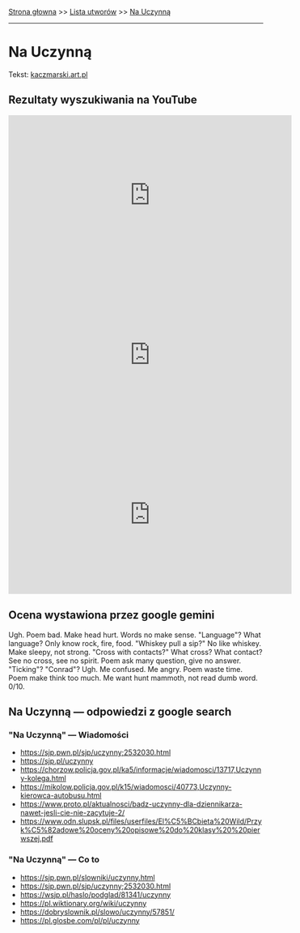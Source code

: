 [Strona głowna](../index.md) >> [Lista utworów](../list.md) >> [Na Uczynną](326.md)

---

# Na Uczynną

Tekst: [kaczmarski.art.pl](https://www.kaczmarski.art.pl/tworczosc/wiersze/na-uczynna/)

## Rezultaty wyszukiwania na YouTube

<iframe width="560" height="315" src="https://www.youtube.com/embed/3_PaRYzdRj0?si=IdontcarewhotheIRSsendsImnotpayingtaxes" title="YouTube video player" frameborder="0" allow="accelerometer; autoplay; clipboard-write; encrypted-media; gyroscope; picture-in-picture; web-share" referrerpolicy="strict-origin-when-cross-origin" allowfullscreen></iframe>

<iframe width="560" height="315" src="https://www.youtube.com/embed/El7nz28ylPo?si=IdontcarewhotheIRSsendsImnotpayingtaxes" title="YouTube video player" frameborder="0" allow="accelerometer; autoplay; clipboard-write; encrypted-media; gyroscope; picture-in-picture; web-share" referrerpolicy="strict-origin-when-cross-origin" allowfullscreen></iframe>

<iframe width="560" height="315" src="https://www.youtube.com/embed/cyO786KOPMg?si=IdontcarewhotheIRSsendsImnotpayingtaxes" title="YouTube video player" frameborder="0" allow="accelerometer; autoplay; clipboard-write; encrypted-media; gyroscope; picture-in-picture; web-share" referrerpolicy="strict-origin-when-cross-origin" allowfullscreen></iframe>

## Ocena wystawiona przez google gemini

Ugh. Poem bad. Make head hurt. Words no make sense. "Language"? What language? Only know rock, fire, food. "Whiskey pull a sip?" No like whiskey. Make sleepy, not strong. "Cross with contacts?" What cross? What contact? See no cross, see no spirit. Poem ask many question, give no answer. "Ticking"? "Conrad"? Ugh. Me confused. Me angry. Poem waste time. Poem make think too much. Me want hunt mammoth, not read dumb word. 0/10.


## Na Uczynną — odpowiedzi z google search

### "Na Uczynną" — Wiadomości

 - <https://sjp.pwn.pl/sjp/uczynny;2532030.html>
 - <https://sjp.pl/uczynny>
 - <https://chorzow.policja.gov.pl/ka5/informacje/wiadomosci/13717,Uczynny-kolega.html>
 - <https://mikolow.policja.gov.pl/k15/wiadomosci/40773,Uczynny-kierowca-autobusu.html>
 - <https://www.proto.pl/aktualnosci/badz-uczynny-dla-dziennikarza-nawet-jesli-cie-nie-zacytuje-2/>
 - <https://www.odn.slupsk.pl/files/userfiles/El%C5%BCbieta%20Wild/Przyk%C5%82adowe%20oceny%20opisowe%20do%20klasy%20%20pierwszej.pdf>

### "Na Uczynną" — Co to

 - <https://sjp.pwn.pl/slowniki/uczynny.html>
 - <https://sjp.pwn.pl/sjp/uczynny;2532030.html>
 - <https://wsjp.pl/haslo/podglad/81341/uczynny>
 - <https://pl.wiktionary.org/wiki/uczynny>
 - <https://dobryslownik.pl/slowo/uczynny/57851/>
 - <https://pl.glosbe.com/pl/pl/uczynny>

